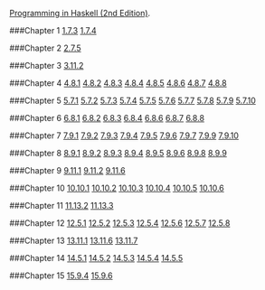 [Programming in Haskell (2nd Edition)](http://www.cs.nott.ac.uk/~pszgmh/pih.html).

###Chapter 1
[1.7.3](https://github.com/WentaoZero/Programming-in-Haskell/blob/master/Chapter-1/Exercise_1_7_3.hs) [1.7.4](https://github.com/WentaoZero/Programming-in-Haskell/blob/master/Chapter-1/Exercise_1_7_4.hs)

###Chapter 2
[2.7.5](https://github.com/WentaoZero/Programming-in-Haskell/blob/master/Chapter-2/Exercise_2_7_5.hs)

###Chapter 3
[3.11.2](https://github.com/WentaoZero/Programming-in-Haskell/blob/master/Chapter-3/Exercise_3_11_2.hs)

###Chapter 4
[4.8.1](https://github.com/WentaoZero/Programming-in-Haskell/blob/master/Chapter-4/Exercise_4_8_1.hs) [4.8.2](https://github.com/WentaoZero/Programming-in-Haskell/blob/master/Chapter-4/Exercise_4_8_2.hs) [4.8.3](https://github.com/WentaoZero/Programming-in-Haskell/blob/master/Chapter-4/Exercise_4_8_3.hs) [4.8.4](https://github.com/WentaoZero/Programming-in-Haskell/blob/master/Chapter-4/Exercise_4_8_4.hs) [4.8.5](https://github.com/WentaoZero/Programming-in-Haskell/blob/master/Chapter-4/Exercise_4_8_5.hs) [4.8.6](https://github.com/WentaoZero/Programming-in-Haskell/blob/master/Chapter-4/Exercise_4_8_6.hs) [4.8.7](https://github.com/WentaoZero/Programming-in-Haskell/blob/master/Chapter-4/Exercise_4_8_7.hs) [4.8.8](https://github.com/WentaoZero/Programming-in-Haskell/blob/master/Chapter-4/Exercise_4_8_8.hs)

###Chapter 5
[5.7.1](https://github.com/WentaoZero/Programming-in-Haskell/blob/master/Chapter-5/Exercise_5_7_1.hs) [5.7.2](https://github.com/WentaoZero/Programming-in-Haskell/blob/master/Chapter-5/Exercise_5_7_2.hs) [5.7.3](https://github.com/WentaoZero/Programming-in-Haskell/blob/master/Chapter-5/Exercise_5_7_3.hs) [5.7.4](https://github.com/WentaoZero/Programming-in-Haskell/blob/master/Chapter-5/Exercise_5_7_4.hs) [5.7.5](https://github.com/WentaoZero/Programming-in-Haskell/blob/master/Chapter-5/Exercise_5_7_5.hs) [5.7.6](https://github.com/WentaoZero/Programming-in-Haskell/blob/master/Chapter-5/Exercise_5_7_6.hs) [5.7.7](https://github.com/WentaoZero/Programming-in-Haskell/blob/master/Chapter-5/Exercise_5_7_7.hs) [5.7.8](https://github.com/WentaoZero/Programming-in-Haskell/blob/master/Chapter-5/Exercise_5_7_8.hs) [5.7.9](https://github.com/WentaoZero/Programming-in-Haskell/blob/master/Chapter-5/Exercise_5_7_9.hs) [5.7.10](https://github.com/WentaoZero/Programming-in-Haskell/blob/master/Chapter-5/Exercise_5_7_10.hs)

###Chapter 6
[6.8.1](https://github.com/WentaoZero/Programming-in-Haskell/blob/master/Chapter-6/Exercise_6_8_1.hs) [6.8.2](https://github.com/WentaoZero/Programming-in-Haskell/blob/master/Chapter-6/Exercise_6_8_2.hs) [6.8.3](https://github.com/WentaoZero/Programming-in-Haskell/blob/master/Chapter-6/Exercise_6_8_3.hs) [6.8.4](https://github.com/WentaoZero/Programming-in-Haskell/blob/master/Chapter-6/Exercise_6_8_4.hs) [6.8.6](https://github.com/WentaoZero/Programming-in-Haskell/blob/master/Chapter-6/Exercise_6_8_6.hs) [6.8.7](https://github.com/WentaoZero/Programming-in-Haskell/blob/master/Chapter-6/Exercise_6_8_7.hs) [6.8.8](https://github.com/WentaoZero/Programming-in-Haskell/blob/master/Chapter-6/Exercise_6_8_8.hs)

###Chapter 7
[7.9.1](https://github.com/WentaoZero/Programming-in-Haskell/blob/master/Chapter-7/Exercise_7_9_1.hs) [7.9.2](https://github.com/WentaoZero/Programming-in-Haskell/blob/master/Chapter-7/Exercise_7_9_2.hs) [7.9.3](https://github.com/WentaoZero/Programming-in-Haskell/blob/master/Chapter-7/Exercise_7_9_3.hs) [7.9.4](https://github.com/WentaoZero/Programming-in-Haskell/blob/master/Chapter-7/Exercise_7_9_4.hs) [7.9.5](https://github.com/WentaoZero/Programming-in-Haskell/blob/master/Chapter-7/Exercise_7_9_5.hs) [7.9.6](https://github.com/WentaoZero/Programming-in-Haskell/blob/master/Chapter-7/Exercise_7_9_6.hs) [7.9.7](https://github.com/WentaoZero/Programming-in-Haskell/blob/master/Chapter-7/Exercise_7_9_7.hs) [7.9.9](https://github.com/WentaoZero/Programming-in-Haskell/blob/master/Chapter-7/Exercise_7_9_9.hs) [7.9.10](https://github.com/WentaoZero/Programming-in-Haskell/blob/master/Chapter-7/Exercise_7_9_10.hs)

###Chapter 8
[8.9.1](https://github.com/WentaoZero/Programming-in-Haskell/blob/master/Chapter-8/Exercise_8_9_1.hs) [8.9.2](https://github.com/WentaoZero/Programming-in-Haskell/blob/master/Chapter-8/Exercise_8_9_2.hs) [8.9.3](https://github.com/WentaoZero/Programming-in-Haskell/blob/master/Chapter-8/Exercise_8_9_3.hs) [8.9.4](https://github.com/WentaoZero/Programming-in-Haskell/blob/master/Chapter-8/Exercise_8_9_4.hs) [8.9.5](https://github.com/WentaoZero/Programming-in-Haskell/blob/master/Chapter-8/Exercise_8_9_5.hs) [8.9.6](https://github.com/WentaoZero/Programming-in-Haskell/blob/master/Chapter-8/Exercise_8_9_6.hs) [8.9.8](https://github.com/WentaoZero/Programming-in-Haskell/blob/master/Chapter-8/Exercise_8_9_8.hs) [8.9.9](https://github.com/WentaoZero/Programming-in-Haskell/blob/master/Chapter-8/Exercise_8_9_9.hs)

###Chapter 9
[9.11.1](https://github.com/WentaoZero/Programming-in-Haskell/blob/master/Chapter-9/Exercise_9_11_1.hs) [9.11.2](https://github.com/WentaoZero/Programming-in-Haskell/blob/master/Chapter-9/Exercise_9_11_2.hs) [9.11.6](https://github.com/WentaoZero/Programming-in-Haskell/blob/master/Chapter-9/Exercise_9_11_6.hs)

###Chapter 10
[10.10.1](https://github.com/WentaoZero/Programming-in-Haskell/blob/master/Chapter-10/Exercise_10_10_1.hs) [10.10.2](https://github.com/WentaoZero/Programming-in-Haskell/blob/master/Chapter-10/Exercise_10_10_2.hs) [10.10.3](https://github.com/WentaoZero/Programming-in-Haskell/blob/master/Chapter-10/Exercise_10_10_3.hs) [10.10.4](https://github.com/WentaoZero/Programming-in-Haskell/blob/master/Chapter-10/Exercise_10_10_4.hs) [10.10.5](https://github.com/WentaoZero/Programming-in-Haskell/blob/master/Chapter-10/Exercise_10_10_5.hs) [10.10.6](https://github.com/WentaoZero/Programming-in-Haskell/blob/master/Chapter-10/Exercise_10_10_6.hs)

###Chapter 11
[11.13.2](https://github.com/WentaoZero/Programming-in-Haskell/blob/master/Chapter-11/Exercise_11_13_2.hs) [11.13.3](https://github.com/WentaoZero/Programming-in-Haskell/blob/master/Chapter-11/Exercise_11_13_3.hs)

###Chapter 12
[12.5.1](https://github.com/WentaoZero/Programming-in-Haskell/blob/master/Chapter-12/Exercise_12_5_1.hs) [12.5.2](https://github.com/WentaoZero/Programming-in-Haskell/blob/master/Chapter-12/Exercise_12_5_2.hs) [12.5.3](https://github.com/WentaoZero/Programming-in-Haskell/blob/master/Chapter-12/Exercise_12_5_3.hs) [12.5.4](https://github.com/WentaoZero/Programming-in-Haskell/blob/master/Chapter-12/Exercise_12_5_4.hs) [12.5.6](https://github.com/WentaoZero/Programming-in-Haskell/blob/master/Chapter-12/Exercise_12_5_6.hs) [12.5.7](https://github.com/WentaoZero/Programming-in-Haskell/blob/master/Chapter-12/Exercise_12_5_7.hs) [12.5.8](https://github.com/WentaoZero/Programming-in-Haskell/blob/master/Chapter-12/Exercise_12_5_8.hs)

###Chapter 13
[13.11.1](https://github.com/WentaoZero/Programming-in-Haskell/blob/master/Chapter-13/Exercise_13_11_1.hs) [13.11.6](https://github.com/WentaoZero/Programming-in-Haskell/blob/master/Chapter-13/Exercise_13_11_6.hs) [13.11.7](https://github.com/WentaoZero/Programming-in-Haskell/blob/master/Chapter-13/Exercise_13_11_7.hs)

###Chapter 14
[14.5.1](https://github.com/WentaoZero/Programming-in-Haskell/blob/master/Chapter-14/Exercise_14_5_1.hs) [14.5.2](https://github.com/WentaoZero/Programming-in-Haskell/blob/master/Chapter-14/Exercise_14_5_2.hs) [14.5.3](https://github.com/WentaoZero/Programming-in-Haskell/blob/master/Chapter-14/Exercise_14_5_3.hs) [14.5.4](https://github.com/WentaoZero/Programming-in-Haskell/blob/master/Chapter-14/Exercise_14_5_4.hs) [14.5.5](https://github.com/WentaoZero/Programming-in-Haskell/blob/master/Chapter-14/Exercise_14_5_5.hs)

###Chapter 15
[15.9.4](https://github.com/WentaoZero/Programming-in-Haskell/blob/master/Chapter-15/Exercise_15_9_4.hs) [15.9.6](https://github.com/WentaoZero/Programming-in-Haskell/blob/master/Chapter-15/Exercise_15_9_6.hs)